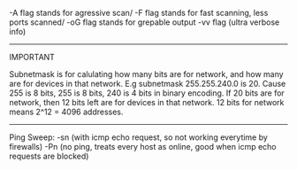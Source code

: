 -A flag stands for agressive scan/
-F flag stands for fast scanning, less ports scanned/
-oG flag stands for grepable output
-vv flag (ultra verbose info)

------------
IMPORTANT

Subnetmask is for calulating how many bits are for network, and how many are for devices in that network.
E.g subnetmask 255.255.240.0 is 20. Cause 255 is 8 bits, 255 is 8 bits, 240 is 4 bits in binary encoding. 
If 20 bits are for network, then 12 bits left are for devices in that network. 12 bits for network means 2^12 = 4096 addresses.

------------

Ping Sweep:
-sn (with icmp echo request, so not working everytime by firewalls)
-Pn (no ping, treats every host as online, good when icmp echo requests are blocked)